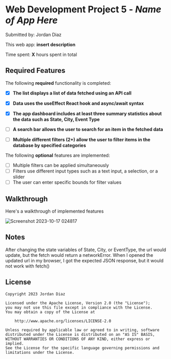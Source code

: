 # Web Development Project 5 - _Name of App Here_

Submitted by: Jordan Diaz

This web app: **insert description**

Time spent: **X** hours spent in total

## Required Features

The following **required** functionality is completed:

- [x] **The list displays a list of data fetched using an API call**
- [x] **Data uses the useEffect React hook and async/await syntax**
- [x] **The app dashboard includes at least three summary statistics about the data such as State, City, Event Type**

- [ ] **A search bar allows the user to search for an item in the fetched data**
- [ ] **Multiple different filters (2+) allow the user to filter items in the database by specified categories**

The following **optional** features are implemented:

- [ ] Multiple filters can be applied simultaneously
- [ ] Filters use different input types such as a text input, a selection, or a slider
- [ ] The user can enter specific bounds for filter values

## Walkthrough

Here's a walkthrough of implemented features

![Screenshot 2023-10-17 024817](https://github.com/JrodanDiaz/CodePath-P5/assets/129818825/fa50216b-0727-4cc5-b17e-f095f81d95a7)


## Notes

After changing the state variables of State, City, or EventType, the url would update, but the fetch would return a networkError. When I opened the updated url in my browser, I got the expected JSON response, but it would not work with fetch()

## License

    Copyright 2023 Jordan Diaz

    Licensed under the Apache License, Version 2.0 (the "License");
    you may not use this file except in compliance with the License.
    You may obtain a copy of the License at

        http://www.apache.org/licenses/LICENSE-2.0

    Unless required by applicable law or agreed to in writing, software
    distributed under the License is distributed on an "AS IS" BASIS,
    WITHOUT WARRANTIES OR CONDITIONS OF ANY KIND, either express or implied.
    See the License for the specific language governing permissions and
    limitations under the License.

